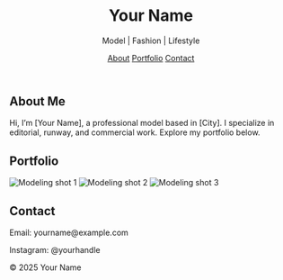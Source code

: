 <!DOCTYPE html>
<html lang="en">
<head>
  <meta charset="UTF-8" />
  <meta name="viewport" content="width=device-width, initial-scale=1.0"/>
  <title>Your Name - Modeling Portfolio</title>
  <link rel="stylesheet" href="style.css" />
</head>
<body>
  <header>
    <h1>Your Name</h1>
    <p>Model | Fashion | Lifestyle</p>
    <nav>
      <a href="#about">About</a>
      <a href="#portfolio">Portfolio</a>
      <a href="#contact">Contact</a>
    </nav>
  </header>

  <section id="about">
    <h2>About Me</h2>
    <p>Hi, I’m [Your Name], a professional model based in [City]. I specialize in editorial, runway, and commercial work. Explore my portfolio below.</p>
  </section>

  <section id="portfolio">
    <h2>Portfolio</h2>
    <div class="gallery">
      <img src="photo1.jpg" alt="Modeling shot 1" />
      <img src="photo2.jpg" alt="Modeling shot 2" />
      <img src="photo3.jpg" alt="Modeling shot 3" />
    </div>
  </section>

  <section id="contact">
    <h2>Contact</h2>
    <p>Email: yourname@example.com</p>
    <p>Instagram: @yourhandle</p>
  </section>

  <footer>
    <p>&copy; 2025 Your Name</p>
  </footer>
</body>
</html>
